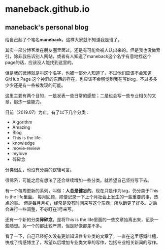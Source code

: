 # maneback.github.io

## maneback's personal blog

给自己起了个笔名**maneback**，这样大家就不知道我是谁了。

其实一部分博客发在朋友圈里面过，还是有可能会被人认出来的。但是我也没做索引，除非我告诉别人网站，或者有人知道了maneback这个名字有意地找这个page的话，应该没人能找到这里的。

但是我的微博就是叫这个名字，也被一部分人知道了，不过他们应该不会知道GitHub Page 这个神奇的东西的存在，也应该不会察觉到我在写blog。不过多多少少还是有一些被发现的可能。

这里主要有两个目的，一是发表一些日常的感想；二是也会写一些专业相关的文章，锻炼一些能力。

目前（2019.07）为止，有了以下几个分类：
- Algorithm
- Amazing
- Blog
- This is the life
- knowledge
- movie-review
- mylove
- 碎碎念

分类很乱，也没有分类的逻辑可言。

很佛系，可能之后有想法了还会继续增加一些分类。就希望自己坚持写下去。

有一个每周更新的系列，叫做：**人总是健忘的**。现在只是作为tag，仍分类于This is the life里面。
每月回顾，顺便记录一下上个月社会上发生的一些重要的事，热点的事。
但是每月月初，经常是没有时间来写这个东西，所以断更了好多。之后会进行一些调整，不必盯在1号来写。

还有一个新的分类**碎碎念**，是将This is the life里面的一些文章抽离出来，记录一些随想。另一个的都比较严肃，但是好像都差不多。

看了一下，自己已经好久没有更新知识性专业类的文章了，一直在这里感慨吐槽，快成了情感博主了，希望以后增加专业类文章的写作，包括专业相关新闻的写作。
